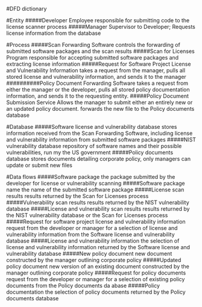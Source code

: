 #DFD dictionary

#Entity
#####Developer 
  Employee responsible for submitting code to the license scanner process
#####Manager 
  Supervisor to Developer; Requests license information from the database

#Process
#####Scan Forwarding Software 
  controls the forwarding of submitted software packages and the scan results
#####Scan for Licenses 
  Program responsible for accepting submitted software packages and extracting license information
#####Request for Software Project License and Vulnerability Information 
  takes a request from the manager, pulls all stored license and vulnerability information, and sends it to the manager
##########Policy Document Forwarding Software 
  takes a request from either the manager or the developer, pulls all stored policy documentation information, and sends it to the requesting entity.
#####Policy Document Submission Service 
  Allows the manager to submit either an entirely new or an updated policy document. forwards the new file to the Policy documents database

#Database
#####Software license and vulnerability database 
  stores information received from the Scan Forwarding Software, including license and vulnerability information from submitted software packages
#####NIST vulnerability database 
  repository of software names and their possible vulnerabilities, run my the US government
#####Policy documents database 
  stores documents detailing corporate policy, only managers can update or submit new files

#Data flows
#####Software package 
  the package submitted by the developer for license or vulnerability scanning
#####Software package name 
  the name of the submitted software package
#####License scan results 
  results returned by the Scan for Licenses process
#####Vulnerability scan results 
  results returned by the NIST vulnerability database
#####License and vulnerability scan results 
  results returned by the NIST vulnerability database or the Scan for Licenses process
#####Request for software project license and vulnerability information 
  request from the developer or manager for a selection of license and vulnerability information from the Software license and        vulnerability database
#####License and vulnerability information 
  the selection of license and vulnerability information returned by the Software license and vulnerability database
#####New policy document 
  new document constructed by the manager outlining corporate policy
#####Updated policy document 
  new version of an existing document constructed by the manager outlining corporate policy
#####Request for policy documents 
  request from the developer or manager for a selection of existing policy documents from the Policy documents da abase
#####Policy documentation 
  the selection of policy documents returned by the Policy documents database
